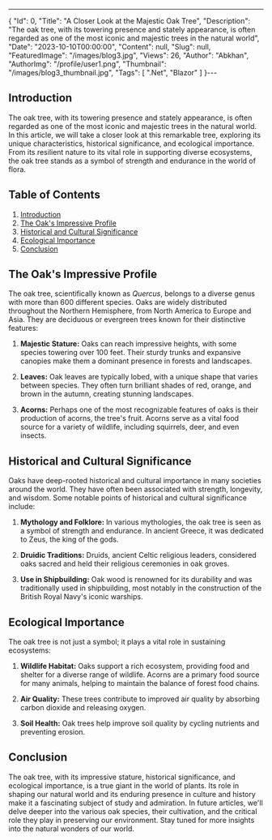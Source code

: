 ---
{
  "Id": 0,
  "Title": "A Closer Look at the Majestic Oak Tree",
  "Description": "The oak tree, with its towering presence and stately appearance, is often regarded as one of the most iconic and majestic trees in the natural world",
  "Date": "2023-10-10T00:00:00",
  "Content": null,
  "Slug": null,
  "FeaturedImage": "/images/blog3.jpg",
  "Views": 26,
  "Author": "Abkhan",
  "AuthorImg": "/profile/user1.png",
  "Thumbnail": "/images/blog3_thumbnail.jpg",
  "Tags": [
    ".Net",
    "Blazor"
  ]
}---


## Introduction
The oak tree, with its towering presence and stately appearance, is often regarded as one of the most iconic and majestic trees in the natural world. In this article, we will take a closer look at this remarkable tree, exploring its unique characteristics, historical significance, and ecological importance. From its resilient nature to its vital role in supporting diverse ecosystems, the oak tree stands as a symbol of strength and endurance in the world of flora.

## Table of Contents
1. [Introduction](#introduction)
2. [The Oak's Impressive Profile](#the-oaks-impressive-profile)
3. [Historical and Cultural Significance](#historical-and-cultural-significance)
4. [Ecological Importance](#ecological-importance)
5. [Conclusion](#conclusion)


## The Oak's Impressive Profile
The oak tree, scientifically known as *Quercus*, belongs to a diverse genus with more than 600 different species. Oaks are widely distributed throughout the Northern Hemisphere, from North America to Europe and Asia. They are deciduous or evergreen trees known for their distinctive features:

1. **Majestic Stature:** Oaks can reach impressive heights, with some species towering over 100 feet. Their sturdy trunks and expansive canopies make them a dominant presence in forests and landscapes.

2. **Leaves:** Oak leaves are typically lobed, with a unique shape that varies between species. They often turn brilliant shades of red, orange, and brown in the autumn, creating stunning landscapes.

3. **Acorns:** Perhaps one of the most recognizable features of oaks is their production of acorns, the tree's fruit. Acorns serve as a vital food source for a variety of wildlife, including squirrels, deer, and even insects.

## Historical and Cultural Significance
Oaks have deep-rooted historical and cultural importance in many societies around the world. They have often been associated with strength, longevity, and wisdom. Some notable points of historical and cultural significance include:

1. **Mythology and Folklore:** In various mythologies, the oak tree is seen as a symbol of strength and endurance. In ancient Greece, it was dedicated to Zeus, the king of the gods.

2. **Druidic Traditions:** Druids, ancient Celtic religious leaders, considered oaks sacred and held their religious ceremonies in oak groves.

3. **Use in Shipbuilding:** Oak wood is renowned for its durability and was traditionally used in shipbuilding, most notably in the construction of the British Royal Navy's iconic warships.

## Ecological Importance
The oak tree is not just a symbol; it plays a vital role in sustaining ecosystems:

1. **Wildlife Habitat:** Oaks support a rich ecosystem, providing food and shelter for a diverse range of wildlife. Acorns are a primary food source for many animals, helping to maintain the balance of forest food chains.

2. **Air Quality:** These trees contribute to improved air quality by absorbing carbon dioxide and releasing oxygen.

3. **Soil Health:** Oak trees help improve soil quality by cycling nutrients and preventing erosion.

## Conclusion
The oak tree, with its impressive stature, historical significance, and ecological importance, is a true giant in the world of plants. Its role in shaping our natural world and its enduring presence in culture and history make it a fascinating subject of study and admiration. In future articles, we'll delve deeper into the various oak species, their cultivation, and the critical role they play in preserving our environment. Stay tuned for more insights into the natural wonders of our world.
